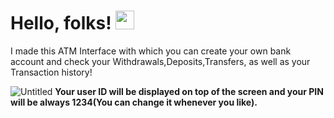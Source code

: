 # Hello, folks! <img src="https://raw.githubusercontent.com/MartinHeinz/MartinHeinz/master/wave.gif" width="30px">

I made this ATM Interface with which you can create your own bank account and check your Withdrawals,Deposits,Transfers, as well as your Transaction history!

![Untitled](https://user-images.githubusercontent.com/64647085/106593420-75560b00-6559-11eb-86a9-d8c6adb91564.png)
**Your user ID will be displayed on top of the screen and your PIN will be always 1234(You can change it whenever you like).**
